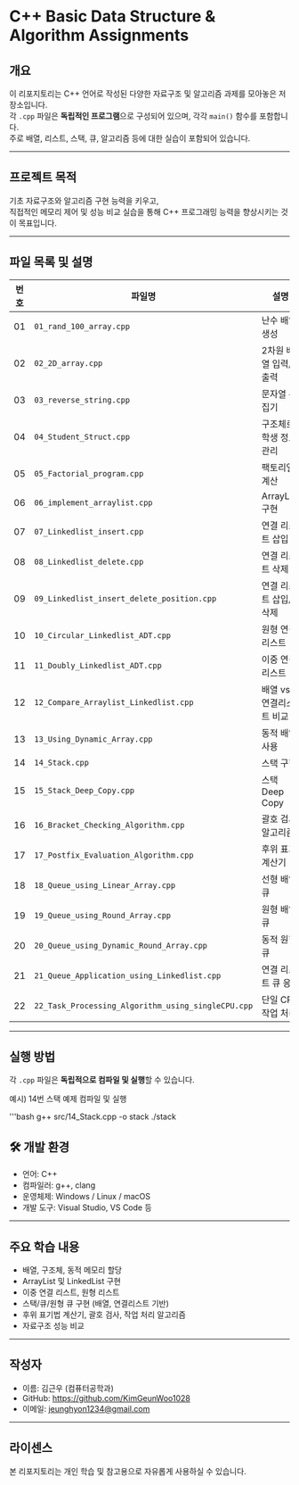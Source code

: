 # C++ Basic Data Structure & Algorithm Assignments

## 개요

이 리포지토리는 C++ 언어로 작성된 다양한 자료구조 및 알고리즘 과제를 모아놓은 저장소입니다.  
각 `.cpp` 파일은 **독립적인 프로그램**으로 구성되어 있으며, 각각 `main()` 함수를 포함합니다.  
주로 배열, 리스트, 스택, 큐, 알고리즘 등에 대한 실습이 포함되어 있습니다.

---

## 프로젝트 목적

기초 자료구조와 알고리즘 구현 능력을 키우고,  
직접적인 메모리 제어 및 성능 비교 실습을 통해 C++ 프로그래밍 능력을 향상시키는 것이 목표입니다.

---

## 파일 목록 및 설명

| 번호 | 파일명                                      | 설명                                  |
|------|---------------------------------------------|--------------------------------------|
| 01   | `01_rand_100_array.cpp`                     | 난수 배열 생성                       |
| 02   | `02_2D_array.cpp`                           | 2차원 배열 입력/출력                 |
| 03   | `03_reverse_string.cpp`                     | 문자열 뒤집기                        |
| 04   | `04_Student_Struct.cpp`                     | 구조체로 학생 정보 관리               |
| 05   | `05_Factorial_program.cpp`                  | 팩토리얼 계산                        |
| 06   | `06_implement_arraylist.cpp`                | ArrayList 구현                       |
| 07   | `07_Linkedlist_insert.cpp`                  | 연결 리스트 삽입                     |
| 08   | `08_Linkedlist_delete.cpp`                  | 연결 리스트 삭제                     |
| 09   | `09_Linkedlist_insert_delete_position.cpp`  | 연결 리스트 삽입/삭제                |
| 10   | `10_Circular_Linkedlist_ADT.cpp`            | 원형 연결 리스트                     |
| 11   | `11_Doubly_Linkedlist_ADT.cpp`              | 이중 연결 리스트                     |
| 12   | `12_Compare_Arraylist_Linkedlist.cpp`       | 배열 vs 연결리스트 비교              |
| 13   | `13_Using_Dynamic_Array.cpp`                | 동적 배열 사용                       |
| 14   | `14_Stack.cpp`                              | 스택 구현                            |
| 15   | `15_Stack_Deep_Copy.cpp`                    | 스택 Deep Copy                       |
| 16   | `16_Bracket_Checking_Algorithm.cpp`         | 괄호 검사 알고리즘                   |
| 17   | `17_Postfix_Evaluation_Algorithm.cpp`       | 후위 표기 계산기                     |
| 18   | `18_Queue_using_Linear_Array.cpp`           | 선형 배열 큐                         |
| 19   | `19_Queue_using_Round_Array.cpp`            | 원형 배열 큐                         |
| 20   | `20_Queue_using_Dynamic_Round_Array.cpp`    | 동적 원형 큐                         |
| 21   | `21_Queue_Application_using_Linkedlist.cpp` | 연결 리스트 큐 응용                  |
| 22   | `22_Task_Processing_Algorithm_using_singleCPU.cpp` | 단일 CPU 작업 처리            |

---

## 실행 방법

각 `.cpp` 파일은 **독립적으로 컴파일 및 실행**할 수 있습니다.

예시) 14번 스택 예제 컴파일 및 실행

'''bash
g++ src/14_Stack.cpp -o stack
./stack

## 🛠️ 개발 환경

- 언어: C++
- 컴파일러: g++, clang
- 운영체제: Windows / Linux / macOS
- 개발 도구: Visual Studio, VS Code 등

---

## 주요 학습 내용

- 배열, 구조체, 동적 메모리 할당
- ArrayList 및 LinkedList 구현
- 이중 연결 리스트, 원형 리스트
- 스택/큐/원형 큐 구현 (배열, 연결리스트 기반)
- 후위 표기법 계산기, 괄호 검사, 작업 처리 알고리즘
- 자료구조 성능 비교

---

## 작성자

- 이름: 김근우 (컴퓨터공학과)
- GitHub: https://github.com/KimGeunWoo1028
- 이메일: jeunghyon1234@gmail.com

---

## 라이센스

본 리포지토리는 개인 학습 및 참고용으로 자유롭게 사용하실 수 있습니다.
